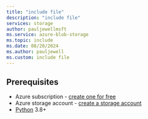 ```yaml
---
title: "include file"
description: "include file"
services: storage
author: pauljewellmsft
ms.service: azure-blob-storage
ms.topic: include
ms.date: 08/20/2024
ms.author: pauljewell
ms.custom: include file
---
```


## Prerequisites

- Azure subscription - [create one for free](https://azure.microsoft.com/pricing/purchase-options/azure-account?cid=msft_learn)
- Azure storage account - [create a storage account](../../articles/storage/common/storage-account-create.md)
- [Python](https://www.python.org/downloads/) 3.8+